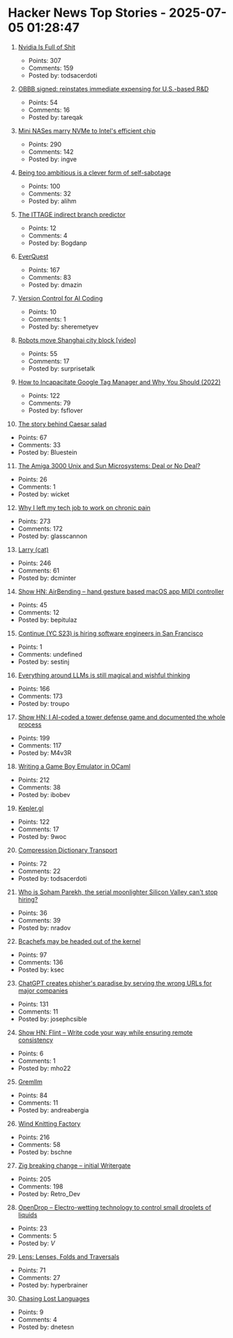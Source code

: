 # Hacker News Top Stories - 2025-07-05 01:28:47

1. [Nvidia Is Full of Shit](https://blog.sebin-nyshkim.net/posts/nvidia-is-full-of-shit/)
   - Points: 307
   - Comments: 159
   - Posted by: todsacerdoti

2. [OBBB signed: reinstates immediate expensing for U.S.-based R&D](https://www.kbkg.com/feature/house-passes-tax-bill-sending-to-president-for-signature)
   - Points: 54
   - Comments: 16
   - Posted by: tareqak

3. [Mini NASes marry NVMe to Intel's efficient chip](https://www.jeffgeerling.com/blog/2025/mini-nases-marry-nvme-intels-efficient-chip)
   - Points: 290
   - Comments: 142
   - Posted by: ingve

4. [Being too ambitious is a clever form of self-sabotage](https://maalvika.substack.com/p/being-too-ambitious-is-a-clever-form)
   - Points: 100
   - Comments: 32
   - Posted by: alihm

5. [The ITTAGE indirect branch predictor](https://blog.nelhage.com/post/ittage-branch-predictor/)
   - Points: 12
   - Comments: 4
   - Posted by: Bogdanp

6. [EverQuest](https://www.filfre.net/2025/07/everquest/)
   - Points: 167
   - Comments: 83
   - Posted by: dmazin

7. [Version Control for AI Coding](https://branching.app)
   - Points: 10
   - Comments: 1
   - Posted by: sheremetyev

8. [Robots move Shanghai city block [video]](https://www.youtube.com/watch?v=7ZccC9BnT8k)
   - Points: 55
   - Comments: 17
   - Posted by: surprisetalk

9. [How to Incapacitate Google Tag Manager and Why You Should (2022)](https://backlit.neocities.org/incapacitate-google-tag-manager)
   - Points: 122
   - Comments: 79
   - Posted by: fsflover

10. [The story behind Caesar salad](https://www.nationalgeographic.com/travel/article/story-behind-caesar-salad)
   - Points: 67
   - Comments: 33
   - Posted by: Bluestein

11. [The Amiga 3000 Unix and Sun Microsystems: Deal or No Deal?](https://www.datagubbe.se/amix/)
   - Points: 26
   - Comments: 1
   - Posted by: wicket

12. [Why I left my tech job to work on chronic pain](https://sailhealth.substack.com/p/why-i-left-my-tech-job-to-work-on)
   - Points: 273
   - Comments: 172
   - Posted by: glasscannon

13. [Larry (cat)](https://en.wikipedia.org/wiki/Larry_(cat))
   - Points: 246
   - Comments: 61
   - Posted by: dcminter

14. [Show HN: AirBending – hand gesture based macOS app MIDI controller](https://www.nanassound.com/products/software/airbending)
   - Points: 45
   - Comments: 12
   - Posted by: bepitulaz

15. [Continue (YC S23) is hiring software engineers in San Francisco](https://www.ycombinator.com/companies/continue/jobs)
   - Points: 1
   - Comments: undefined
   - Posted by: sestinj

16. [Everything around LLMs is still magical and wishful thinking](https://dmitriid.com/everything-around-llms-is-still-magical-and-wishful-thinking)
   - Points: 166
   - Comments: 173
   - Posted by: troupo

17. [Show HN: I AI-coded a tower defense game and documented the whole process](https://github.com/maciej-trebacz/tower-of-time-game)
   - Points: 199
   - Comments: 117
   - Posted by: M4v3R

18. [Writing a Game Boy Emulator in OCaml](https://linoscope.github.io/writing-a-game-boy-emulator-in-ocaml/)
   - Points: 212
   - Comments: 38
   - Posted by: ibobev

19. [Kepler.gl](https://kepler.gl/)
   - Points: 122
   - Comments: 17
   - Posted by: 9woc

20. [Compression Dictionary Transport](https://developer.mozilla.org/en-US/docs/Web/HTTP/Guides/Compression_dictionary_transport)
   - Points: 72
   - Comments: 22
   - Posted by: todsacerdoti

21. [Who is Soham Parekh, the serial moonlighter Silicon Valley can't stop hiring?](https://techcrunch.com/2025/07/03/who-is-soham-parekh-the-serial-moonlighter-silicon-valley-startups-cant-stop-hiring/)
   - Points: 36
   - Comments: 39
   - Posted by: nradov

22. [Bcachefs may be headed out of the kernel](https://lwn.net/Articles/1027289/)
   - Points: 97
   - Comments: 136
   - Posted by: ksec

23. [ChatGPT creates phisher's paradise by serving the wrong URLs for major companies](https://www.theregister.com/2025/07/03/ai_phishing_websites/)
   - Points: 131
   - Comments: 11
   - Posted by: josephcsible

24. [Show HN: Flint – Write code your way while ensuring remote consistency](https://github.com/capsulescodes/flint)
   - Points: 6
   - Comments: 1
   - Posted by: mho22

25. [Gremllm](https://github.com/awwaiid/gremllm)
   - Points: 84
   - Comments: 11
   - Posted by: andreabergia

26. [Wind Knitting Factory](https://www.merelkarhof.nl/work/wind-knitting-factory)
   - Points: 216
   - Comments: 58
   - Posted by: bschne

27. [Zig breaking change – initial Writergate](https://github.com/ziglang/zig/pull/24329)
   - Points: 205
   - Comments: 198
   - Posted by: Retro_Dev

28. [OpenDrop – Electro-wetting technology to control small droplets of liquids](https://gaudishop.ch/index.php/product-category/opendrop/)
   - Points: 23
   - Comments: 5
   - Posted by: _V_

29. [Lens: Lenses, Folds and Traversals](https://hackage.haskell.org/package/lens)
   - Points: 71
   - Comments: 27
   - Posted by: hyperbrainer

30. [Chasing Lost Languages](https://nautil.us/chasing-lost-languages-1221167/)
   - Points: 9
   - Comments: 4
   - Posted by: dnetesn

